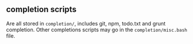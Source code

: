 ## completion scripts

Are all stored in `completion/`, includes git, npm, todo.txt and grunt
completion. Other completions scripts may go in the `completion/misc.bash` file.
